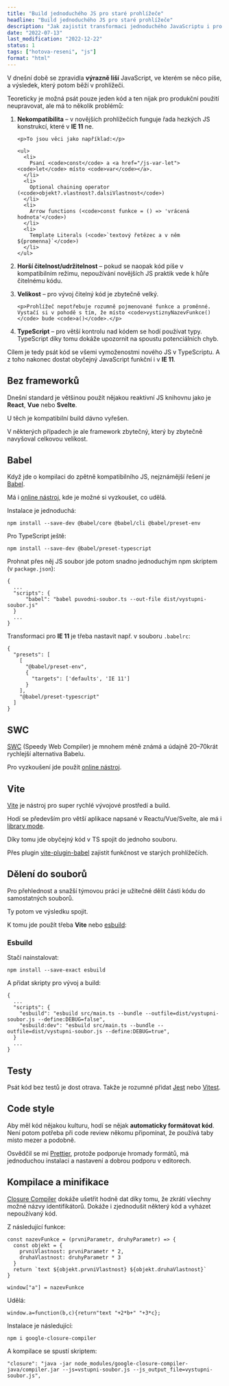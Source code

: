 ```yaml
---
title: "Build jednoduchého JS pro staré prohlížeče"
headline: "Build jednoduchého JS pro staré prohlížeče"
description: "Jak zajistit transformaci jednoduchého JavaScriptu i pro staré prohlížeče jako IE 11."
date: "2022-07-13"
last_modification: "2022-12-22"
status: 1
tags: ["hotova-reseni", "js"]
format: "html"
---
```


<p>V dnešní době se zpravidla <b>výrazně liší</b> JavaScript, ve kterém se něco píše, a výsledek, který potom běží v prohlížeči.</p>

<p>Teoreticky je možná psát pouze jeden kód a ten nijak pro produkční použití neupravovat, ale má to několik problémů:</p>

<ol>
  <li>
    <p>
      <b>Nekompatibilita</b> – v novějších prohlížečích funguje řada hezkých JS konstrukcí, které v <b>IE 11</b> ne.
    </p>
    
    <p>To jsou věci jako například:</p>
    
    <ul>
      <li>
        Psaní <code>const</code> a <a href="/js-var-let"><code>let</code> místo <code>var</code></a>.
      </li>
      <li>
        Optional chaining operator (<code>objekt?.vlastnost?.dalsiVlastnost</code>)
      </li>
      <li>
        Arrow functions (<code>const funkce = () => 'vrácená hodnota'</code>)
      </li>
      <li>
        Template Literals (<code>`textový řetězec a v něm ${promenna}`</code>)
      </li>
    </ul>
  </li>
  
  <li>
    <p>
      <b>Horší čitelnost/udržitelnost</b> – pokud se naopak kód píše v kompatibilním režimu, nepoužívání novějších JS praktik vede k hůře čitelnému kódu.
    </p>
  </li>
  
  <li>
    <p>
      <b>Velikost</b> – pro vývoj čitelný kód je zbytečně velký.
    </p>
    
    <p>Prohlížeč nepotřebuje rozumně pojmenované funkce a proměnné. Vystačí si v pohodě s tím, že místo <code>vystiznyNazevFunkce()</code> bude <code>a()</code>.</p>
  </li>
  
  <li>
    <p>
      <b>TypeScript</b> – pro větší kontrolu nad kódem se hodí používat typy. TypeScript díky tomu dokáže upozornit na spoustu potenciálních chyb.
    </p>
  </li>
</ol>

<p>Cílem je tedy psát kód se všemi vymoženostmi nového JS v TypeScriptu. A z toho nakonec dostat obyčejný JavaScript funkční i v <b>IE 11</b>.</p>


<h2 id="frameworky">Bez frameworků</h2>

<p>Dnešní standard je většinou použít nějakou reaktivní JS knihovnu jako je <b>React</b>, <b>Vue</b> nebo <b>Svelte</b>.</p>

<p>U těch je kompatibilní build dávno vyřešen.</p>

<p>V některých případech je ale framework zbytečný, který by zbytečně navyšoval celkovou velikost.</p>


<h2 id="babel">Babel</h2>

<p>Když jde o kompilaci do zpětně kompatibilního JS, nejznámější řešení je <a href="https://babeljs.io">Babel</a>.</p>

<p>Má i <a href="https://babeljs.io/repl">online nástroj</a>, kde je možné si vyzkoušet, co udělá.</p>

<p>Instalace je jednoduchá:</p>

<pre><code>npm install --save-dev @babel/core @babel/cli @babel/preset-env</code></pre>

<p>Pro TypeScript ještě:</p>

<pre><code>npm install --save-dev @babel/preset-typescript</code></pre>

<p>Prohnat přes něj JS soubor jde potom snadno jednoduchým npm skriptem (v <code>package.json</code>):</p>

<pre><code>{
  ...
  "scripts": {
      "babel": "babel puvodni-soubor.ts --out-file dist/vystupni-soubor.js"
  }
  ...
}</code></pre>



<p>Transformaci pro <b>IE 11</b> je třeba nastavit např. v souboru <code>.babelrc</code>:</p>

<pre><code>{
  "presets": [
    [
      "@babel/preset-env",
      {
        "targets": ['defaults', 'IE 11']
      }
    ],
    "@babel/preset-typescript"
  ]
}</code></pre>













<h2 id="swc">SWC</h2>

<p><a href="https://swc.rs">SWC</a> (Speedy Web Compiler) je mnohem méně známá a údajně 20–70krát rychlejší alternativa Babelu.</p>

<p>Pro vyzkoušení jde použít <a href="https://swc.rs/playground">online nástroj</a>.</p>



<h2 id="vite">Vite</h2>

<p><a href="/vite">Vite</a> je nástroj pro super rychlé vývojové prostředí a build.</p>

<p>Hodí se především pro větší aplikace napsané v Reactu/Vue/Svelte, ale má i <a href="https://vitejs.dev/guide/build.html#library-mode">library mode</a>.</p>

<p>Díky tomu jde obyčejný kód v TS spojit do jednoho souboru.</p>

<p>Přes plugin <a href="https://github.com/owlsdepartment/vite-plugin-babel">vite-plugin-babel</a> zajistit funkčnost ve starých prohlížečích.</p>


<h2 id="deleni">Dělení do souborů</h2>

<p>Pro přehlednost a snažší týmovou práci je užitečné dělit části kódu do samostatných souborů.</p>

<p>Ty potom ve výsledku spojit.</p>

<p>K tomu jde použít třeba <b>Vite</b> nebo <a href="https://esbuild.github.io">esbuild</a>:</p>


<h3 id="esbuild">Esbuild</h3>

<p>Stačí nainstalovat:</p>

<pre><code>npm install --save-exact esbuild</code></pre>

<p>A přidat skripty pro vývoj a build:</p>

<pre><code>{
  ...
  "scripts": {
    "esbuild": "esbuild src/main.ts --bundle --outfile=dist/vystupni-soubor.js --define:DEBUG=false",
    "esbuild:dev": "esbuild src/main.ts --bundle --outfile=dist/vystupni-soubor.js --define:DEBUG=true",
  }
  ...
}</code></pre>



<h2 id="testy">Testy</h2>

<p>Psát kód bez testů je dost otrava. Takže je rozumné přidat <a href="https://jestjs.io">Jest</a> nebo <a href="https://vitest.dev">Vitest</a>.</p>


<h2 id="codestyle">Code style</h2>

<p>Aby měl kód nějakou kulturu, hodí se nějak <b>automaticky formátovat kód</b>. Není potom potřeba při code review někomu připomínat, že používá taby místo mezer a podobně.</p>

<p>Osvědčil se mi <a href="https://prettier.io">Prettier</a>, protože podporuje hromady formátů, má jednoduchou instalaci a nastavení a dobrou podporu v editorech.</p>


<h2 id="kompilace">Kompilace a minifikace</h2>

<p><a href="https://closure-compiler.appspot.com/home">Closure Compiler</a> dokáže ušetřit hodně dat díky tomu, že zkrátí všechny možné názvy identifikátorů. Dokáže i zjednodušit některý kód a vyházet nepoužívaný kód.</p>

<p>Z následující funkce:</p>

<pre><code>const nazevFunkce = (prvniParametr, druhyParametr) => {
  const objekt = {
    prvniVlastnost: prvniParametr * 2,
    druhaVlastnost: druhyParametr * 3
  }
  return `text ${objekt.prvniVlastnost} ${objekt.druhaVlastnost}`
}

window["a"] = nazevFunkce</code></pre>

<p>Udělá:</p>

<pre><code>window.a=function(b,c){return"text "+2*b+" "+3*c};</code></pre>

<p>Instalace je následující:</p>

<pre><code>npm i google-closure-compiler</code></pre>

<p>A kompilace se spustí skriptem:</p>

<pre><code>"closure": "java -jar node_modules/google-closure-compiler-java/compiler.jar --js=vstupni-soubor.js --js_output_file=vystupni-soubor.js",</code></pre>